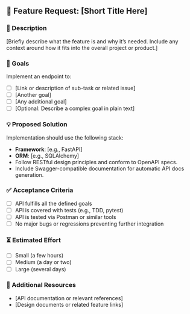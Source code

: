 ## 🚀 Feature Request: [Short Title Here]

### 📌 Description
[Briefly describe what the feature is and why it’s needed. Include any context around how it fits into the overall project or product.]

### 🎯 Goals
Implement an endpoint to:
- [ ] [Link or description of sub-task or related issue]
- [ ] [Another goal]
- [ ] [Any additional goal]
- [ ] [Optional: Describe a complex goal in plain text]

### 💡 Proposed Solution
Implementation should use the following stack:
- **Framework**: [e.g., FastAPI]
- **ORM**: [e.g., SQLAlchemy]  
- Follow RESTful design principles and conform to OpenAPI specs.  
- Include Swagger-compatible documentation for automatic API docs generation.

### ✅ Acceptance Criteria
- [ ] API fulfills all the defined goals
- [ ] API is covered with tests (e.g., TDD, pytest)
- [ ] API is tested via Postman or similar tools
- [ ] No major bugs or regressions preventing further integration

### ⏳ Estimated Effort
- [ ] Small (a few hours)
- [ ] Medium (a day or two)
- [ ] Large (several days)

### 🔗 Additional Resources
- [API documentation or relevant references]
- [Design documents or related feature links]

